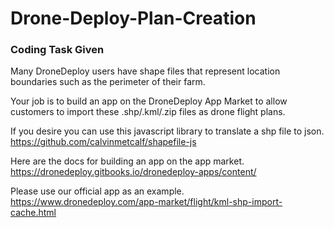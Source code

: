 # Drone-Deploy-Plan-Creation

### Coding Task Given

Many DroneDeploy users have shape files that represent location boundaries such as the perimeter of their farm.
 
Your job is to build an app on the DroneDeploy App Market to allow customers to import these .shp/.kml/.zip files as drone flight plans.
  
If you desire you can use this javascript library to translate a shp file to json. 
https://github.com/calvinmetcalf/shapefile-js
 
Here are the docs for building an app on the app market.
https://dronedeploy.gitbooks.io/dronedeploy-apps/content/
 
Please use our official app as an example.
https://www.dronedeploy.com/app-market/flight/kml-shp-import-cache.html
 
